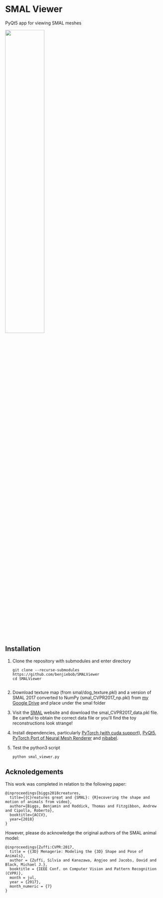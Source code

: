 # SMAL Viewer
PyQt5 app for viewing SMAL meshes

<img src="docs/smal_viewer.gif" width="50%" height="50%">

## Installation
1. Clone the repository with submodules and enter directory
   ```
   git clone --recurse-submodules https://github.com/benjiebob/SMALViewer
   cd SMALViewer
    
2. Download texture map (from smal/dog_texture.pkl) and a version of SMAL 2017 converted to NumPy (smal_CVPR2017_np.pkl) from [my Google Drive](https://drive.google.com/open?id=1gPwA_tl1qrKiUkveE8PTsEOEMHtTw8br) and place under the smal folder

3. Visit the [SMAL](http://smal.is.tue.mpg.de/) website and download the smal_CVPR2017_data.pkl file. Be careful to obtain the correct data file or you'll find the toy reconstructions look strange!

4. Install dependencies, particularly [PyTorch (with cuda support)](https://pytorch.org/), [PyQt5](https://pypi.org/project/PyQt5/), [PyTorch Port of Neural Mesh Renderer](https://github.com/daniilidis-group/neural_renderer) and [nibabel](https://github.com/nipy/nibabel).

5. Test the python3 script
   ```
   python smal_viewer.py
   ```

## Acknoledgements
This work was completed in relation to the following paper:
```
@inproceedings{biggs2018creatures,
  title={{C}reatures great and {SMAL}: {R}ecovering the shape and motion of animals from video},
  author={Biggs, Benjamin and Roddick, Thomas and Fitzgibbon, Andrew and Cipolla, Roberto},
  booktitle={ACCV},
  year={2018}
}
```
   
However, please do acknowledge the original authors of the SMAL animal model:
```
@inproceedings{Zuffi:CVPR:2017,
  title = {{3D} Menagerie: Modeling the {3D} Shape and Pose of Animals},
  author = {Zuffi, Silvia and Kanazawa, Angjoo and Jacobs, David and Black, Michael J.},
  booktitle = {IEEE Conf. on Computer Vision and Pattern Recognition (CVPR)},
  month = jul,
  year = {2017},
  month_numeric = {7}
}
```

